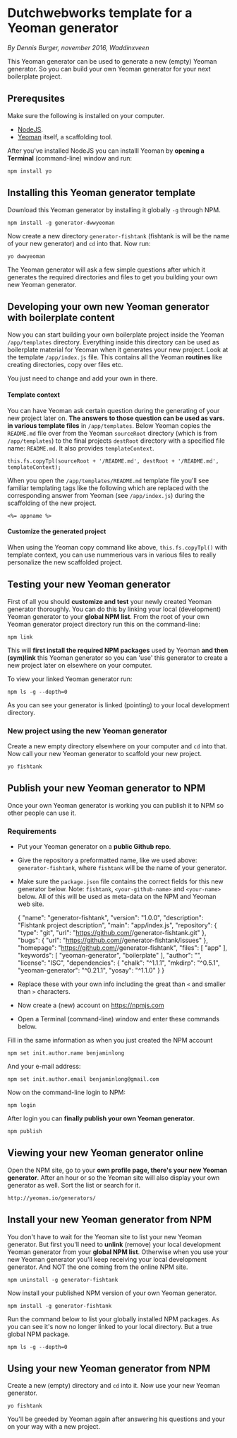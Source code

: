 # Dutchwebworks template for a Yeoman generator

*By Dennis Burger, november 2016, Waddinxveen*

This Yeoman generator can be used to generate a new (empty) Yeoman generator. So you can build your own Yeoman generator for your next boilerplate project.

## Prerequsites

Make sure the following is installed on your computer.

* [NodeJS](https://nodejs.org/en/).
* [Yeoman](http://yeoman.io) itself, a scaffolding tool.

After you've installed NodeJS you can installl Yeoman by **opening a Terminal** (command-line) window and run:

	npm install yo

## Installing this Yeoman generator template

Download this Yeoman generator by installing it globally `-g` through NPM.

	npm install -g generator-dwwyeoman
    
Now create a new directory `generator-fishtank` (fishtank is will be the name of your new generator) and `cd` into that. Now run:

	yo dwwyeoman

The Yeoman generator will ask a few simple questions after which it generates the required directories and files to get you building your own new Yeoman generator.

## Developing your own new Yeoman generator with boilerplate content

Now you can start building your own boilerplate project inside the Yeoman `/app/templates` directory. Everything inside this directory can be used as boilerplate material for Yeoman when it generates your new project. Look at the template `/app/index.js` file. This contains all the Yeoman **routines** like creating directories, copy over files etc. 

You just need to change and add your own in there.

#### Template context

You can have Yeoman ask certain question during the generating of your new project later on. **The answers to those question can be used as vars. in various template files** in `/app/templates`. Below Yeoman copies the `README.md` file over from the Yeoman `sourceRoot` directory (which is from `/app/templates`) to the final projects `destRoot` directory with a specified file name: `README.md`. It also provides `templateContext`.

	this.fs.copyTpl(sourceRoot + '/README.md', destRoot + '/README.md', templateContext);

When you open the `/app/templates/README.md` template file you'll see familiar templating tags like the following which are replaced with the corresponding answer from Yeoman (see `/app/index.js`) during the scaffolding of the new project.

	<%= appname %>

#### Customize the generated project

When using the Yeoman copy command like above, `this.fs.copyTpl()` with template context, you can use nummerious vars in various files to really personalize the new scaffolded project.

## Testing your new Yeoman generator

First of all you should **customize and test** your newly created Yeoman generator thoroughly. You can do this by linking your local (development) Yeoman generator to your **global NPM list**. From the root of your own Yeoman generator project directory run this on the command-line:

	npm link

This will **first install the required NPM packages** used by Yeoman **and then (sym)link** this Yeoman generator so you can 'use' this generator to create a new project later on elsewhere on your computer.

To view your linked Yeoman generator run:

	npm ls -g --depth=0

As you can see your generator is linked (pointing) to your local development directory.

### New project using the new Yeoman generator

Create a new empty directory elsewhere on your computer and `cd` into that. Now call your new Yeoman generator to scaffold your new project.

	yo fishtank

## Publish your new Yeoman generator to NPM

Once your own Yeoman generator is working you can publish it to NPM so other people can use it.

### Requirements

* Put your Yeoman generator on a **public Github repo**.
* Give the repository a preformatted name, like we used above: `generator-fishtank`, where `fishtank` will be the name of your generator.
* Make sure the `package.json` file contains the correct fields for this new generator below. Note: `fishtank`, `<your-github-name>` and `<your-name>` below. All of this will be used as meta-data on the NPM and Yeoman web site.


    {
        "name": "generator-fishtank",
        "version": "1.0.0",
        "description": "Fishtank project description",
        "main": "app/index.js",
        "repository": {
            "type": "git",
            "url": "https://github.com/<your-github-name>/generator-fishtank.git"
        },
        "bugs": {
            "url": "https://github.com/<your-github-name>/generator-fishtank/issues"
        },
        "homepage": "https://github.com/<your-github-name>/generator-fishtank",
        "files": [
            "app"
        ],
        "keywords": [
            "yeoman-generator",
            "boilerplate"
        ],
        "author": "<your-name>",
        "license": "ISC",
        "dependencies": {
            "chalk": "^1.1.1",
            "mkdirp": "^0.5.1",
            "yeoman-generator": "^0.21.1",
            "yosay": "^1.1.0"
        }
    }

* Replace these with your own info including the great than `<` and smaller than `>` characters.
* Now create a (new) account on https://npmjs.com
* Open a Terminal (command-line) window and enter these commands below.

Fill in the same information as when you just created the NPM account

	npm set init.author.name benjaminlong

And your e-mail address:

	npm set init.author.email benjaminlong@gmail.com

Now on the command-line login to NPM:

	npm login
    
After login you can **finally publish your own Yeoman generator**.

	npm publish
    
## Viewing your new Yeoman generator online

Open the NPM site, go to your **own profile page, there's your new Yeoman generator**. After an hour or so the Yeoman site will also display your own generator as well. Sort the list or search for it.

	http://yeoman.io/generators/
    
## Install your new Yeoman generator from NPM

You don't have to wait for the Yeoman site to list your new Yeoman generator. But first you'll need to **unlink** (remove) your local development Yeoman generator from your **global NPM list**. Otherwise when you use your new Yeoman generator you'll keep receiving your local development generator. And NOT the one coming from the online NPM site.

	npm uninstall -g generator-fishtank

Now install your published NPM version of your own Yeoman generator.

	npm install -g generator-fishtank

Run the command below to list your globally installed NPM packages. As you can see it's now no longer linked to your local directory. But a true global NPM package.

	npm ls -g --depth=0
   
## Using your new Yeoman generator from NPM

Create a new (empty) directory and `cd` into it. Now use your new Yeoman generator.

	yo fishtank
    
You'll be greeded by Yeoman again after answering his questions and your on your way with a new project.